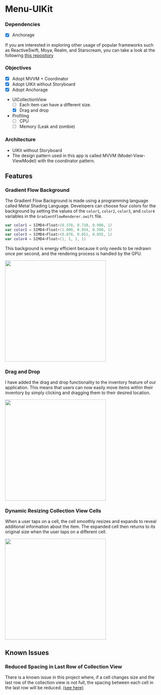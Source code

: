# Menu-UIKit

### Dependencies

- [x] Anchorage

If you are interested in exploring other usage of popular frameworks such as ReactiveSwift, Moya, Realm, and Starscream, you can take a look at the following [this repository](https://github.com/chatsopond/QuickNews-ReactiveSwift)

### Objectives

- [x] Adopt MVVM + Coordinator
- [x] Adopt UIKit without Storyboard
- [x] Adopt Anchorage
- UICollectionView
  - [ ] Each item can have a different size.
  - [x] Drag and drop
- Profiling
  - [ ] CPU
  - [ ] Memory (Leak and zombie)
  
### Architecture

- UIKit without Storyboard
- The design pattern used in this app is called MVVM (Model-View-ViewModel) with the coordinator pattern.

## Features

### Gradient Flow Background

The Gradient Flow Background is made using a programming language called Metal Shading Language. 
Developers can choose four colors for the background by setting the values of the `color1`, `color2`, `color3`, 
and `color4` variables in the `GradientFlowRenderer.swift` file.

```swift
var color1 = SIMD4<Float>(0.370, 0.710, 0.900, 1)
var color2 = SIMD4<Float>(1.000, 0.934, 0.500, 1)
var color3 = SIMD4<Float>(0.878, 0.651, 0.855, 1)
var color4 = SIMD4<Float>(1, 1, 1, 1)
```

This background is energy efficient because it only needs to be redrawn once per second, 
and the rendering process is handled by the GPU.

<img width="330px" src="https://user-images.githubusercontent.com/42887325/227467594-8e08e4f0-4274-4ea3-bcd9-c40ec5b305f8.gif"/>

### Drag and Drop

I have added the drag and drop functionality to the inventory feature of our application. 
This means that users can now easily move items within their inventory by simply clicking and dragging them to their desired location. 

<img width="330px" src="https://user-images.githubusercontent.com/42887325/227466449-21e8c8be-92d0-4751-aafa-c66244edbdbf.gif">

### Dynamic Resizing Collection View Cells

When a user taps on a cell, the cell smoothly resizes and expands to reveal additional information about the item. The expanded cell then returns to its original size when the user taps on a different cell.

<img width="330px" src="https://user-images.githubusercontent.com/42887325/227534576-6c8b5e81-f1ed-4728-b87c-5617c16d7935.gif"/>

## Known Issues

### Reduced Spacing in Last Row of Collection View

There is a known issue in this project where, if a cell changes size and the last row of the collection view is not full, the spacing between each cell in the last row will be reduced. [(see here)](https://github.com/chatsopond/Menu-UIKit/tree/main/README.md#dynamic-resizing-collection-view-cells)

